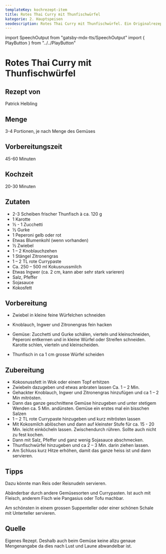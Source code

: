 ```yaml
---
templateKey: kochrezept-item
title: Rotes Thai Curry mit Thunfischwürfel
kategorie: 2. Hauptspeisen
seodescription: Rotes Thai Curry mit Thunfischwürfel. Ein Originalrezept Patrick Helbling.
---
```

import SpeechOutput from "gatsby-mdx-tts/SpeechOutput"
import { PlayButton } from "../../PlayButton"

<SpeechOutput id="kochrezept-patrick-helbling-rotes-thai-curry-thunfischwuerfel" customPlayButton={PlayButton}>

# Rotes Thai Curry mit Thunfischwürfel

## Rezept von

Patrick Helbling

## Menge

3-4 Portionen, je nach Menge des Gemüses

## Vorbereitungszeit

45-60 Minuten

## Kochzeit

20-30 Minuten


## Zutaten

* 2-3 Scheiben frischer Thunfisch à ca. 120 g  
* 1 Karotte 
* ½ - 1 Zucchetti 
* ½ Gurke 
* 1 Peperoni gelb oder rot 
* Etwas Blumenkohl (wenn vorhanden) 
* ½ Zwiebel 
* 1 – 2 Knoblauchzehen 
* 1 Stängel Zitronengras 
* 1 – 2 TL rote Currypaste 
* Ca. 250 – 500 ml Kokusnussmilch 
* Etwas Ingwer (ca. 2 cm, kann aber sehr stark varieren)
* Salz, Pfeffer 
* Sojasauce
* Kokosfett 

## Vorbereitung 

* Zwiebel in kleine feine Würfelchen schneiden 

* Knoblauch, Ingwer und Zitronengras fein hacken 

* Gemüse: Zucchetti und Gurke schälen, vierteln und kleinschneiden, Peperoni entkernen und in kleine Würfel oder Streifen schneiden. Karotte schlen, vierteln und kleinscheiden.  

* Thunfisch in ca 1 cm grosse Würfel scheiden 

## Zubereitung 

* Kokosnussfett in Wok oder einem Topf erhitzen 
* Zwiebeln dazugeben und etwas anbraten lassen Ca. 1 – 2 Min. 
* Gehackter Knoblauch, Ingwer und Zitronengras hinzufügen und ca 1 – 2 Min mitrösten. 
* Dann das ganze geschnittene Gemüse hinzugeben  und unter stetigem Wenden ca. 5 Min. andünsten. Gemüse ein erstes mal ein bisschen Salzen 
* 1 – 2 TL rote Currypaste hinzugeben und kurz mitrösten lassen 
* Mit Kokosmilch ablöschen und dann auf kleinster Stufe für ca. 15 - 20 Min. leicht einköcheln lassen. Zwischendurch rühren. Sollte auch nicht zu fest kochen. 
* Dann mit Salz, Pfeffer und ganz wenig Sojasauce abschmecken. 
* Thunfischwürfel hinzugeben und ca 2 – 3 Min. darin ziehen lassen. 
* Am Schluss kurz Hitze erhöhen, damit das ganze heiss ist und dann servieren.

## Tipps

Dazu könnte man Reis oder Reisnudeln servieren. 

Abänderbar durch andere Gemüsesorten und Currypasten. Ist auch mit Fleisch, anderem Fisch wie Pangasius oder Tofu machbar.

Am schönsten in einem grossen Suppenteller oder einer schönen Schale mit Unterteller servieren. 


## Quelle

Eigenes Rezept. Deshalb auch beim Gemüse keine allzu genaue Mengenangabe da dies nach Lust und Laune abwandelbar ist.

</SpeechOutput>